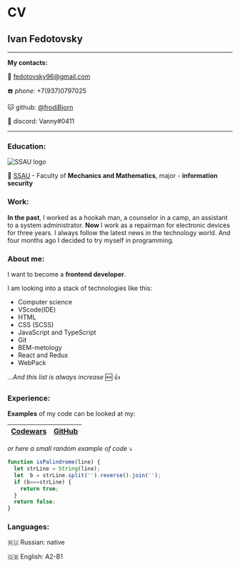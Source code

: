 # CV

## Ivan Fedotovsky
-------------------     
**My contacts:**

:email: [fedotovsky96@gmail.com](https://www.gmail.com)

:phone: *phone:* +7(937)0797025

:cat: github: [@frodiBjorn](https://github.com/frodiBjorn)

:bell: discord: Vanny#0411

-------------------  
### Education:
![SSAU logo](https://ssau.ru/pagefiles/of_docs/logo_osnovnoy_goriz_ENG.png)

:school: [SSAU](https://ssau.ru/) - Faculty of **Mechanics and Mathematics**, major - **information security**
### Work:
**In the past**, I worked as a hookah man, a counselor in a camp, an assistant to a system administrator.
**Now** I work as a repairman for electronic devices for three years.
I always follow the latest news in the technology world. And four months ago  I decided to try myself in programming.
### About me:
I want to become a **frontend developer**.

I am looking into a stack of technologies like this:
* Computer science
* VScode(IDE)
* HTML
* CSS (SCSS)
* JavaScript and TypeScript
* Git
* BEM-metology
* React and Redux
* WebPack

*...And this list is always increase* :new: :+1:
### Experience:
**Examples** of my code can be looked at my:

[Codewars](https://www.codewars.com/users/frodi_bjorn) | [GitHub](https://github.com/frodiBjorn)
------------ | -------------
*or here a small random example of code* :arrow_heading_down:
```javascript
function isPalindrome(line) {
  let strLine = String(line);
  let  b = strLine.split('').reverse().join('');
  if (b===strLine) {
    return true;  
  }
  return false;
}
```
### Languages:
:ru: Russian: native

:gb: English: A2-B1